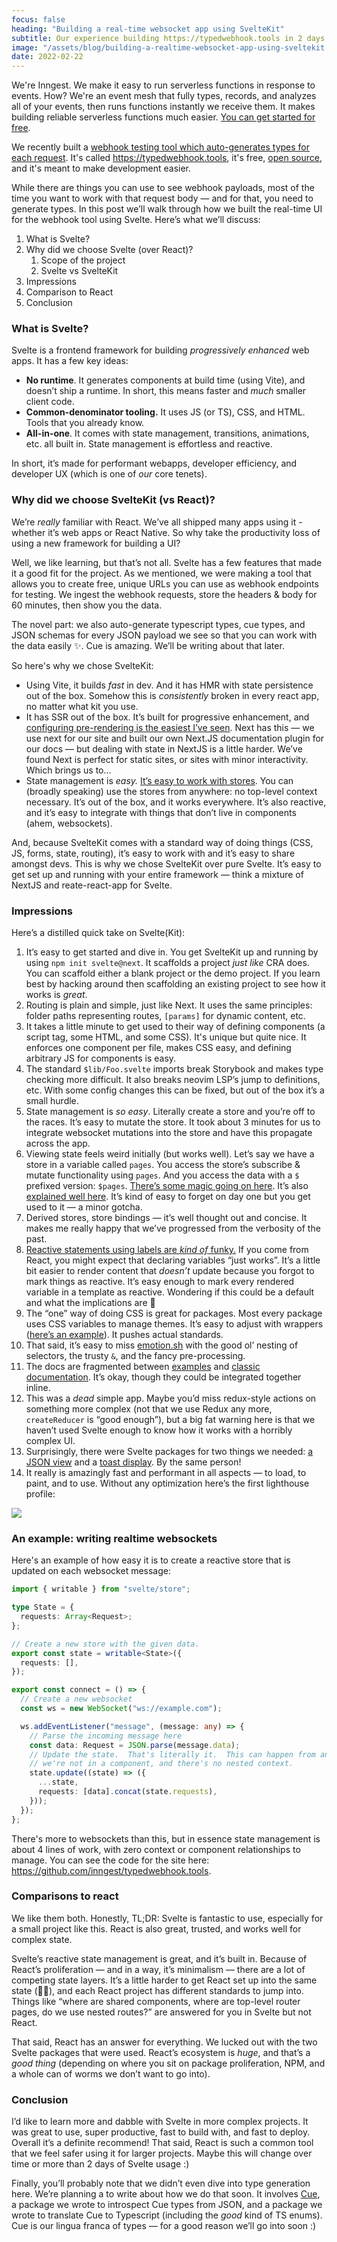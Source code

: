 ```yaml
---
focus: false
heading: "Building a real-time websocket app using SvelteKit"
subtitle: Our experience building https://typedwebhook.tools in 2 days using SvelteKit.
image: "/assets/blog/building-a-realtime-websocket-app-using-sveltekit.jpg"
date: 2022-02-22
---
```


<div className="blog--callout">

We're Inngest. We make it easy to run serverless functions in response to events. How? We're an event mesh that fully types, records, and analyzes all of your events, then runs functions instantly we receive them. It makes building reliable serverless functions much easier. [You can get started for free](/sign-up).

</div>

We recently built a [webhook testing tool which auto-generates types for each request](https://typedwebhook.tools). It's called https://typedwebhook.tools, it's free, [open source](https://github.com/inngest/typedwebhook.tools), and it's meant to make development easier.

While there are things you can use to see webhook payloads, most of the time you want to work with that request body — and for that, you need to generate types. In this post we’ll walk through how we built the real-time UI for the webhook tool using Svelte. Here’s what we’ll discuss:

1. What is Svelte?
2. Why did we choose Svelte (over React)?
   1. Scope of the project
   2. Svelte vs SvelteKit
3. Impressions
4. Comparison to React
5. Conclusion

### What is Svelte?

Svelte is a frontend framework for building _progressively enhanced_ web apps. It has a few key ideas:

- **No runtime**. It generates components at build time (using Vite), and doesn’t ship a runtime. In short, this means faster and _much_ smaller client code.
- **Common-denominator tooling.** It uses JS (or TS), CSS, and HTML. Tools that you already know.
- **All-in-one**. It comes with state management, transitions, animations, etc. all built in. State management is effortless and reactive.

In short, it’s made for performant webapps, developer efficiency, and developer UX (which is one of _our_ core tenets).

### Why did we choose SvelteKit (vs React)?

We’re _really_ familiar with React. We’ve all shipped many apps using it - whether it’s web apps or React Native. So why take the productivity loss of using a new framework for building a UI?

Well, we like learning, but that’s not all. Svelte has a few features that made it a good fit for the project. As we mentioned, we were making a tool that allows you to create free, unique URLs you can use as webhook endpoints for testing. We ingest the webhook requests, store the headers & body for 60 minutes, then show you the data.

The novel part: we also auto-generate typescript types, cue types, and JSON schemas for every JSON payload we see so that you can work with the data easily ✨. Cue is amazing. We’ll be writing about that later.

So here's why we chose SvelteKit:

- Using Vite, it builds _fast_ in dev. And it has HMR with state persistence out of the box. Somehow this is _consistently_ broken in every react app, no matter what kit you use.
- It has SSR out of the box. It’s built for progressive enhancement, and [configuring pre-rendering is the easiest I’ve seen](https://kit.svelte.dev/docs/page-options#prerender). Next has this — we use next for our site and built our own Next.JS documentation plugin for our docs — but dealing with state in NextJS is a little harder. We’ve found Next is perfect for static sites, or sites with minor interactivity. Which brings us to...
- State management is _easy._ [It’s easy to work with stores](https://svelte.dev/tutorial/writable-stores). You can (broadly speaking) use the stores from anywhere: no top-level context necessary. It’s out of the box, and it works everywhere. It’s also reactive, and it’s easy to integrate with things that don’t live in components (ahem, websockets).

And, because SvelteKit comes with a standard way of doing things (CSS, JS, forms, state, routing), it’s easy to work with and it’s easy to share amongst devs. This is why we chose SvelteKit over pure Svelte. It’s easy to get set up and running with your entire framework — think a mixture of NextJS and reate-react-app for Svelte.

### Impressions

Here’s a distilled quick take on Svelte(Kit):

1. It’s easy to get started and dive in. You get SvelteKit up and running by using `npm init svelte@next`. It scaffolds a project _just like_ CRA does. You can scaffold either a blank project or the demo project. If you learn best by hacking around then scaffolding an existing project to see how it works is _great_.
2. Routing is plain and simple, just like Next. It uses the same principles: folder paths representing routes, `[params]` for dynamic content, etc.
3. It takes a little minute to get used to their way of defining components (a script tag, some HTML, and some CSS). It's unique but quite nice. It enforces one component per file, makes CSS easy, and defining arbitrary JS for components is easy.
4. The standard `$lib/Foo.svelte` imports break Storybook and makes type checking more difficult. It also breaks neovim LSP’s jump to definitions, etc. With some config changes this can be fixed, but out of the box it’s a small hurdle.
5. State management is _so easy_. Literally create a store and you’re off to the races. It’s easy to mutate the store. It took about 3 minutes for us to integrate websocket mutations into the store and have this propagate across the app.
6. Viewing state feels weird initially (but works well). Let’s say we have a store in a variable called `pages`. You access the store’s subscribe & mutate functionality using `pages`. And you access the data with a `$` prefixed version: `$pages`. [There’s some magic going on here](https://svelte.dev/docs#component-format-script-4-prefix-stores-with-$-to-access-their-values). It’s also [explained well here](https://svelte.dev/tutorial/auto-subscriptions). It’s kind of easy to forget on day one but you get used to it — a minor gotcha.
7. Derived stores, store bindings — it’s well thought out and concise. It makes me really happy that we’ve progressed from the verbosity of the past.
8. [Reactive statements using labels are _kind of_ funky.](https://svelte.dev/docs#component-format-script-3-$-marks-a-statement-as-reactive) If you come from React, you might expect that declaring variables “just works”. It’s a little bit easier to render content that _doesn’t_ update because you forgot to mark things as reactive. It’s easy enough to mark every rendered variable in a template as reactive. Wondering if this could be a default and what the implications are 🤔
9. The “one” way of doing CSS is great for packages. Most every package uses CSS variables to manage themes. It’s easy to adjust with wrappers ([here’s an example](https://github.com/zerodevx/svelte-toast#theming)). It pushes actual standards.
10. That said, it’s easy to miss [emotion.sh](https://emotion.sh/docs/introduction) with the good ol’ nesting of selectors, the trusty `&`, and the fancy pre-processing.
11. The docs are fragmented between [examples](https://svelte.dev/tutorial/basics) and [classic documentation](https://svelte.dev/docs). It’s okay, though they could be integrated together inline.
12. This was a _dead_ simple app. Maybe you’d miss redux-style actions on something more complex (not that we use Redux any more, `createReducer` is “good enough”), but a big fat warning here is that we haven’t used Svelte enough to know how it works with a horribly complex UI.
13. Surprisingly, there were Svelte packages for two things we needed: [a JSON view](https://github.com/zerodevx/svelte-json-view) and a [toast display](https://github.com/zerodevx/svelte-toast). By the same person!
14. It really is amazingly fast and performant in all aspects — to load, to paint, and to use. Without any optimization here’s the first lighthouse profile:

<img src="/assets/perf.png" />

### An example: writing realtime websockets

Here's an example of how easy it is to create a reactive store that is updated on each websocket message:

```typescript
import { writable } from "svelte/store";

type State = {
  requests: Array<Request>;
};

// Create a new store with the given data.
export const state = writable<State>({
  requests: [],
});

export const connect = () => {
  // Create a new websocket
  const ws = new WebSocket("ws://example.com");

  ws.addEventListener("message", (message: any) => {
    // Parse the incoming message here
    const data: Request = JSON.parse(message.data);
    // Update the state.  That's literally it.  This can happen from anywhere:
    // we're not in a component, and there's no nested context.
    state.update((state) => ({
      ...state,
      requests: [data].concat(state.requests),
    }));
  });
};
```

There's more to websockets than this, but in essence state management is about 4 lines of work, with zero context or component relationships to manage. You can see the code for the site here: https://github.com/inngest/typedwebhook.tools.

### Comparisons to react

We like them both. Honestly, TL;DR: Svelte is fantastic to use, especially for a small project like this. React is also great, trusted, and works well for complex state.

Svelte’s reactive state management is great, and it’s built in. Because of React’s proliferation — and in a way, it’s minimalism — there are a lot of competing state layers. It’s a little harder to get React set up into the same state (🥁🐍), and each React project has different standards to jump into. Things like “where are shared components, where are top-level router pages, do we use nested routes?” are answered for you in Svelte but not React.

That said, React has an answer for everything. We lucked out with the two Svelte packages that were used. React’s ecosystem is _huge_, and that’s a _good thing_ (depending on where you sit on package proliferation, NPM, and a whole can of worms we don’t want to go into).

### Conclusion

I’d like to learn more and dabble with Svelte in more complex projects. It was great to use, super productive, fast to build with, and fast to deploy. Overall it’s a definite recommend! That said, React is such a common tool that we feel safer using it for larger projects. Maybe this will change over time or more than 2 days of Svelte usage :)

Finally, you’ll probably note that we didn’t even dive into type generation here. We’re planning a to write about how we do that soon. It involves [Cue](https://cuelang.org), a package we wrote to introspect Cue types from JSON, and a package we wrote to translate Cue to Typescript (including the _good_ kind of TS enums). Cue is our lingua franca of types — for a good reason we’ll go into soon :)
